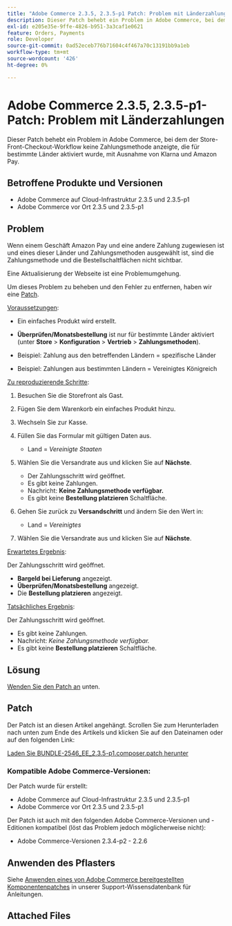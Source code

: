 ```yaml
---
title: "Adobe Commerce 2.3.5, 2.3.5-p1 Patch: Problem mit Länderzahlungen"
description: Dieser Patch behebt ein Problem in Adobe Commerce, bei dem der Store-Front-Checkout-Workflow keine Zahlungsmethode anzeigte, die für bestimmte Länder aktiviert wurde, mit Ausnahme von Klarna und Amazon Pay.
exl-id: e205e35e-9ffe-4826-b951-3a3caf1e0621
feature: Orders, Payments
role: Developer
source-git-commit: 0ad52eceb776b71604c4f467a70c13191bb9a1eb
workflow-type: tm+mt
source-wordcount: '426'
ht-degree: 0%

---
```


# Adobe Commerce 2.3.5, 2.3.5-p1-Patch: Problem mit Länderzahlungen

Dieser Patch behebt ein Problem in Adobe Commerce, bei dem der Store-Front-Checkout-Workflow keine Zahlungsmethode anzeigte, die für bestimmte Länder aktiviert wurde, mit Ausnahme von Klarna und Amazon Pay.

## Betroffene Produkte und Versionen

* Adobe Commerce auf Cloud-Infrastruktur 2.3.5 und 2.3.5-p1
* Adobe Commerce vor Ort 2.3.5 und 2.3.5-p1

## Problem

Wenn einem Geschäft Amazon Pay und eine andere Zahlung zugewiesen ist und eines dieser Länder und Zahlungsmethoden ausgewählt ist, sind die Zahlungsmethode und die Bestellschaltflächen nicht sichtbar.

Eine Aktualisierung der Webseite ist eine Problemumgehung.

Um dieses Problem zu beheben und den Fehler zu entfernen, haben wir eine [Patch](assets/BUNDLE-2546_EE_2.3.5-p1.composer.patch.zip).

<u>Voraussetzungen</u>:

* Ein einfaches Produkt wird erstellt.
* **Überprüfen/Monatsbestellung** ist nur für bestimmte Länder aktiviert (unter **Store** > **Konfiguration** > **Vertrieb** > **Zahlungsmethoden**).

* Beispiel: Zahlung aus den betreffenden Ländern = spezifische Länder
* Beispiel: Zahlungen aus bestimmten Ländern = Vereinigtes Königreich

<u>Zu reproduzierende Schritte</u>:

1. Besuchen Sie die Storefront als Gast.
1. Fügen Sie dem Warenkorb ein einfaches Produkt hinzu.
1. Wechseln Sie zur Kasse.
1. Füllen Sie das Formular mit gültigen Daten aus.

   * Land = *Vereinigte Staaten*

1. Wählen Sie die Versandrate aus und klicken Sie auf **Nächste**.

   * Der Zahlungsschritt wird geöffnet.
   * Es gibt keine Zahlungen.
   * Nachricht: **Keine Zahlungsmethode verfügbar.**
   * Es gibt keine **Bestellung platzieren** Schaltfläche.

1. Gehen Sie zurück zu **Versandschritt** und ändern Sie den Wert in:

   * Land = *Vereinigtes*

1. Wählen Sie die Versandrate aus und klicken Sie auf **Nächste**.

<u>Erwartetes Ergebnis</u>:

Der Zahlungsschritt wird geöffnet.

* **Bargeld bei Lieferung** angezeigt.
* **Überprüfen/Monatsbestellung** angezeigt.
* Die **Bestellung platzieren** angezeigt.

<u>Tatsächliches Ergebnis</u>:

Der Zahlungsschritt wird geöffnet.

* Es gibt keine Zahlungen.
* Nachricht: *Keine Zahlungsmethode verfügbar.*
* Es gibt keine **Bestellung platzieren** Schaltfläche.

## Lösung

[Wenden Sie den Patch an](assets/BUNDLE-2546_EE_2.3.5-p1.composer.patch.zip) unten.

## Patch

Der Patch ist an diesen Artikel angehängt. Scrollen Sie zum Herunterladen nach unten zum Ende des Artikels und klicken Sie auf den Dateinamen oder auf den folgenden Link:

[Laden Sie BUNDLE-2546\_EE\_2.3.5-p1.composer.patch herunter](assets/BUNDLE-2546_EE_2.3.5-p1.composer.patch.zip)

### Kompatible Adobe Commerce-Versionen:

Der Patch wurde für erstellt:

* Adobe Commerce auf Cloud-Infrastruktur 2.3.5 und 2.3.5-p1
* Adobe Commerce vor Ort 2.3.5 und 2.3.5-p1

Der Patch ist auch mit den folgenden Adobe Commerce-Versionen und -Editionen kompatibel (löst das Problem jedoch möglicherweise nicht):

* Adobe Commerce-Versionen 2.3.4-p2 - 2.2.6

## Anwenden des Pflasters

Siehe [Anwenden eines von Adobe Commerce bereitgestellten Komponentenpatches](/help/how-to/general/how-to-apply-a-composer-patch-provided-by-magento.md) in unserer Support-Wissensdatenbank für Anleitungen.

## Attached Files

